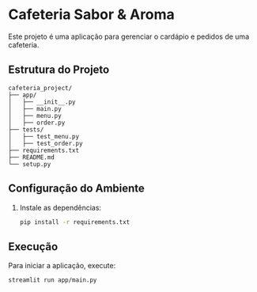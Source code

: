 # Cafeteria Sabor & Aroma

Este projeto é uma aplicação para gerenciar o cardápio e pedidos de uma cafeteria.

## Estrutura do Projeto

```
cafeteria_project/
├── app/
│   ├── __init__.py
│   ├── main.py
│   ├── menu.py
│   ├── order.py
├── tests/
│   ├── test_menu.py
│   ├── test_order.py
├── requirements.txt
├── README.md
└── setup.py
```

## Configuração do Ambiente

1. Instale as dependências:

   ```bash
   pip install -r requirements.txt
   ```

## Execução

Para iniciar a aplicação, execute:

```bash
streamlit run app/main.py
```
